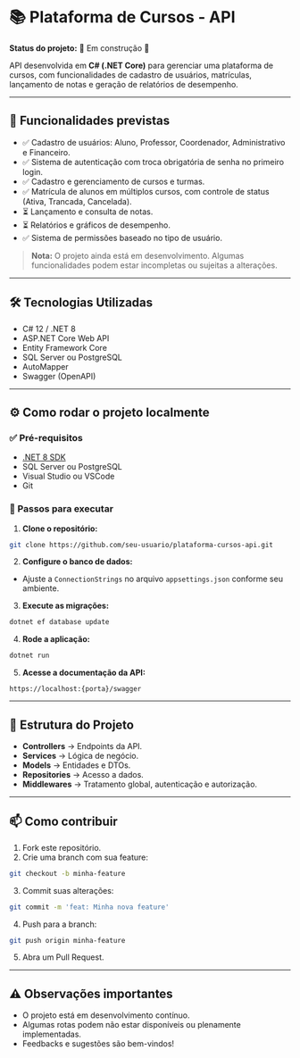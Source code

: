 # 📚 Plataforma de Cursos - API

**Status do projeto:** 🚧 Em construção 🚧

API desenvolvida em **C# (.NET Core)** para gerenciar uma plataforma de cursos, com funcionalidades de cadastro de usuários, matrículas, lançamento de notas e geração de relatórios de desempenho.

---

## 🚀 Funcionalidades previstas

- ✅ Cadastro de usuários: Aluno, Professor, Coordenador, Administrativo e Financeiro.
- ✅ Sistema de autenticação com troca obrigatória de senha no primeiro login.
- ✅ Cadastro e gerenciamento de cursos e turmas.
- ✅ Matrícula de alunos em múltiplos cursos, com controle de status (Ativa, Trancada, Cancelada).
- ⏳ Lançamento e consulta de notas.
- ⏳ Relatórios e gráficos de desempenho.
- ✅ Sistema de permissões baseado no tipo de usuário.

> **Nota:** O projeto ainda está em desenvolvimento. Algumas funcionalidades podem estar incompletas ou sujeitas a alterações.

---

## 🛠️ Tecnologias Utilizadas

- C# 12 / .NET 8
- ASP.NET Core Web API
- Entity Framework Core
- SQL Server ou PostgreSQL
- AutoMapper
- Swagger (OpenAPI)
---

## ⚙️ Como rodar o projeto localmente

### ✅ Pré-requisitos

- [.NET 8 SDK](https://dotnet.microsoft.com/en-us/download/dotnet/8.0)
- SQL Server ou PostgreSQL
- Visual Studio ou VSCode
- Git

### 🔧 Passos para executar

1. **Clone o repositório:**

```bash
git clone https://github.com/seu-usuario/plataforma-cursos-api.git
```

2. **Configure o banco de dados:**

- Ajuste a `ConnectionStrings` no arquivo `appsettings.json` conforme seu ambiente.

3. **Execute as migrações:**

```bash
dotnet ef database update
```

4. **Rode a aplicação:**

```bash
dotnet run
```

5. **Acesse a documentação da API:**

```
https://localhost:{porta}/swagger
```

---

## 📝 Estrutura do Projeto

- **Controllers** → Endpoints da API.
- **Services** → Lógica de negócio.
- **Models** → Entidades e DTOs.
- **Repositories** → Acesso a dados.
- **Middlewares** → Tratamento global, autenticação e autorização.

---

## 📫 Como contribuir

1. Fork este repositório.
2. Crie uma branch com sua feature:

```bash
git checkout -b minha-feature
```

3. Commit suas alterações:

```bash
git commit -m 'feat: Minha nova feature'
```

4. Push para a branch:

```bash
git push origin minha-feature
```

5. Abra um Pull Request.

---

## ⚠️ Observações importantes

- O projeto está em desenvolvimento contínuo.
- Algumas rotas podem não estar disponíveis ou plenamente implementadas.
- Feedbacks e sugestões são bem-vindos!


